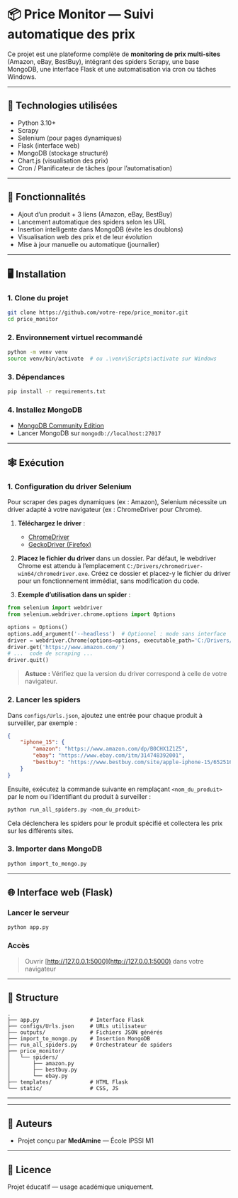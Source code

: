 # 📦 Price Monitor — Suivi automatique des prix

Ce projet est une plateforme complète de **monitoring de prix multi-sites** (Amazon, eBay, BestBuy), intégrant des spiders Scrapy, une base MongoDB, une interface Flask et une automatisation via cron ou tâches Windows.

---

## 🧰 Technologies utilisées

- Python 3.10+
- Scrapy
- Selenium (pour pages dynamiques)
- Flask (interface web)
- MongoDB (stockage structuré)
- Chart.js (visualisation des prix)
- Cron / Planificateur de tâches (pour l’automatisation)

---

## 🚀 Fonctionnalités

- Ajout d’un produit + 3 liens (Amazon, eBay, BestBuy)
- Lancement automatique des spiders selon les URL
- Insertion intelligente dans MongoDB (évite les doublons)
- Visualisation web des prix et de leur évolution
- Mise à jour manuelle ou automatique (journalier)

---

## 🖥️ Installation

### 1. Clone du projet

```bash
git clone https://github.com/votre-repo/price_monitor.git
cd price_monitor
```

### 2. Environnement virtuel recommandé

```bash
python -m venv venv
source venv/bin/activate  # ou .\venv\Scripts\activate sur Windows
```

### 3. Dépendances

```bash
pip install -r requirements.txt
```

### 4. Installez MongoDB

- [MongoDB Community Edition](https://www.mongodb.com/try/download/community)
- Lancer MongoDB sur `mongodb://localhost:27017`

---

## 🕸️ Exécution 

### 1. Configuration du driver Selenium

Pour scraper des pages dynamiques (ex : Amazon), Selenium nécessite un driver adapté à votre navigateur (ex : ChromeDriver pour Chrome).

1. **Téléchargez le driver** :
    - [ChromeDriver](https://sites.google.com/chromium.org/driver/)
    - [GeckoDriver (Firefox)](https://github.com/mozilla/geckodriver/releases)

2. **Placez le fichier du driver** dans un dossier. Par défaut, le webdriver Chrome est attendu à l’emplacement `C:/Drivers/chromedriver-win64/chromedriver.exe`. Créez ce dossier et placez-y le fichier du driver pour un fonctionnement immédiat, sans modification du code.

3. **Exemple d’utilisation dans un spider** :

```python
from selenium import webdriver
from selenium.webdriver.chrome.options import Options

options = Options()
options.add_argument('--headless')  # Optionnel : mode sans interface
driver = webdriver.Chrome(options=options, executable_path='C:/Drivers/chromedriver-win64/chromedriver.exe')
driver.get('https://www.amazon.com/')
# ...  code de scraping ...
driver.quit()
```


> **Astuce :** Vérifiez que la version du driver correspond à celle de votre navigateur.

### 2. Lancer les spiders

Dans `configs/Urls.json`, ajoutez une entrée pour chaque produit à surveiller, par exemple :

```json
{
    "iphone_15": {
        "amazon": "https://www.amazon.com/dp/B0CHX1Z1Z5",
        "ebay": "https://www.ebay.com/itm/314748392001",
        "bestbuy": "https://www.bestbuy.com/site/apple-iphone-15/6525161.p"
    }
}
```

Ensuite, exécutez la commande suivante en remplaçant `<nom_du_produit>` par le nom ou l'identifiant du produit à surveiller :

```bash
python run_all_spiders.py <nom_du_produit>
```


Cela déclenchera les spiders pour le produit spécifié et collectera les prix sur les différents sites.


### 3. Importer dans MongoDB

```bash
python import_to_mongo.py
```

---

## 🌐 Interface web (Flask)

### Lancer le serveur

```bash
python app.py
```

### Accès

> Ouvrir [http://127.0.0.1:5000](http://127.0.0.1:5000) dans votre navigateur

---


## 📁 Structure

```
.
├── app.py                # Interface Flask
├── configs/Urls.json     # URLs utilisateur
├── outputs/              # Fichiers JSON générés
├── import_to_mongo.py    # Insertion MongoDB
├── run_all_spiders.py    # Orchestrateur de spiders
├── price_monitor/
│   └── spiders/
│       ├── amazon.py
│       ├── bestbuy.py
│       └── ebay.py
├── templates/            # HTML Flask
└── static/               # CSS, JS
```

---


---

## 🤝 Auteurs

- Projet conçu par **MedAmine** — École IPSSI M1

---

## 📝 Licence

Projet éducatif — usage académique uniquement.
